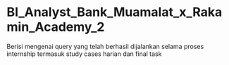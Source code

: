 # BI_Analyst_Bank_Muamalat_x_Rakamin_Academy_2
Berisi mengenai query yang telah berhasil dijalankan selama proses internship termasuk study cases harian dan final task 
